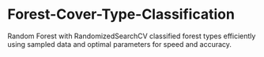 # Forest-Cover-Type-Classification
Random Forest with RandomizedSearchCV classified forest types efficiently using sampled data and optimal parameters for speed and accuracy.
